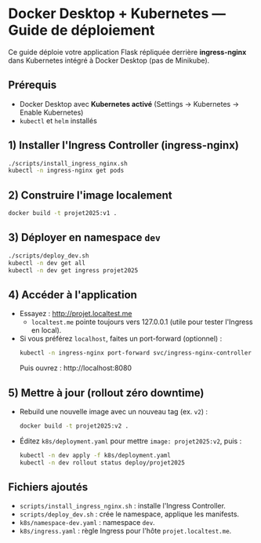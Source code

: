 # Docker Desktop + Kubernetes — Guide de déploiement

Ce guide déploie votre application Flask répliquée derrière **ingress-nginx** dans Kubernetes intégré à Docker Desktop (pas de Minikube).

## Prérequis
- Docker Desktop avec **Kubernetes activé** (Settings → Kubernetes → Enable Kubernetes)
- `kubectl` et `helm` installés

## 1) Installer l'Ingress Controller (ingress-nginx)
```bash
./scripts/install_ingress_nginx.sh
kubectl -n ingress-nginx get pods
```

## 2) Construire l'image localement
```bash
docker build -t projet2025:v1 .
```

## 3) Déployer en namespace `dev`
```bash
./scripts/deploy_dev.sh
kubectl -n dev get all
kubectl -n dev get ingress projet2025
```

## 4) Accéder à l'application
- Essayez : http://projet.localtest.me
  - `localtest.me` pointe toujours vers 127.0.0.1 (utile pour tester l'Ingress en local).
- Si vous préférez `localhost`, faites un port-forward (optionnel) :
  ```bash
  kubectl -n ingress-nginx port-forward svc/ingress-nginx-controller 8080:80
  ```
  Puis ouvrez : http://localhost:8080

## 5) Mettre à jour (rollout zéro downtime)
- Rebuild une nouvelle image avec un nouveau tag (ex. `v2`) :
  ```bash
  docker build -t projet2025:v2 .
  ```
- Éditez `k8s/deployment.yaml` pour mettre `image: projet2025:v2`, puis :
  ```bash
  kubectl -n dev apply -f k8s/deployment.yaml
  kubectl -n dev rollout status deploy/projet2025
  ```

## Fichiers ajoutés
- `scripts/install_ingress_nginx.sh` : installe l'Ingress Controller.
- `scripts/deploy_dev.sh` : crée le namespace, applique les manifests.
- `k8s/namespace-dev.yaml` : namespace `dev`.
- `k8s/ingress.yaml` : règle Ingress pour l'hôte `projet.localtest.me`.
```
